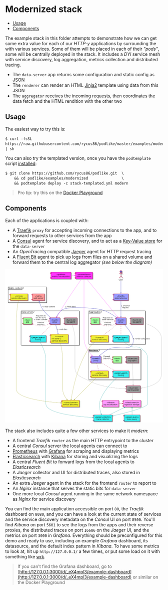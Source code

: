 # Modernized stack

- [Usage](#usage)
- [Components](#components)

The example stack in this folder attempts to demonstrate how we can get some extra value for each of our *HTTP-y* applications by surrounding the with various services. Some of them will be placed in each of their *"pods"*, some will be centrally deployed in the stack. It includes a *DYI* service mesh with service discovery, log aggregation, metrics collection and distributed tracing.

- The `data-server` app returns some configuration and static config as JSON
- The `renderer` can render an HTML [Jinja2](http://jinja.pocoo.org/) template using data from this JSON
- The `aggregator` receives the incoming requests, then coordinates the data fetch and the HTML rendition with the other two

## Usage

The easiest way to try this is:

```shell
$ curl -fsSL https://raw.githubusercontent.com/rycus86/podlike/master/examples/modernized/install.sh | sh
```

You can also try the templated version, once you have the `podtemplate` script [installed](https://github.com/rycus86/podlike/tree/master/scripts):

```shell
$ git clone https://github.com/rycus86/podlike.git  \
    && cd podlike/examples/modernized               \
    && podtemplate deploy -c stack-templated.yml modern
```

> Pro tip: try this on the [Docker Playground](https://labs.play-with-docker.com/)

## Components

Each of the applications is coupled with:

- A [Traefik](https://traefik.io/) `proxy` for accepting incoming connections to the app, and to forward requests to other services from the app
- A [Consul](https://www.consul.io/) agent for service discovery, and to act as a [Key-Value store](https://www.consul.io/intro/getting-started/kv.html) for the `data-server`
- An *OpenTracing* compatible [Jaeger](https://www.jaegertracing.io/) agent for HTTP request tracing
- A [Fluent Bit](https://fluentbit.io/) agent to pick up logs from files on a shared volume and forward them to the central log aggregator *(see below the diagram)*

![Components](components.png)

The stack also includes quite a few other services to make it *modern*:

- A frontend *Traefik* `router` as the main HTTP entrypoint to the cluster
- A central *Consul* server the local agents can connect to
- [Prometheus](https://prometheus.io/) with [Grafana](https://grafana.com/) for scraping and displaying metrics
- [Elasticsearch](https://www.elastic.co/products/elasticsearch) with [Kibana](https://www.elastic.co/products/kibana) for storing and visualizing the logs
- A central *Fluent Bit* to forward logs from the local agents to *Elasticsearch*
- A *Jaeger* collector and UI for distributed traces, also stored in *Elasticsearch*
- An extra *Jaeger* agent in the stack for the frontend `router` to report to
- An *Nginx* instance that serves the static bits for `data-server`
- One more local *Consul* agent running in the same network namespace as *Nginx* for service discovery

You can find the main application accessible on port `80`, the *Traefik* dashboard on `8080`, and you can have a look at the current state of services and the service discovery metadata on the *Consul* UI on port `8500`. You'll find *Kibana* on port `5601` to see the logs from the apps and their reverse proxies, the distributed traces on port `16686` on the *Jaeger* UI, and the metrics on port `3000` in *Grafana*. Everything should be preconfigured for this demo and ready to use, including an example *Grafana* dashboard, its datasource, and the default index pattern in *Kibana*. To have some metrics to look at, hit up `http://127.0.0.1/` a few times, or put some load on it with something like [wrk](https://github.com/wg/wrk).

> If you can't find the Grafana dashboard, go to [http://127.0.0.1:3000/d/_eX4mpl3/example-dashboard](http://127.0.0.1:3000/d/_eX4mpl3/example-dashboard) or similar on the Docker Playground
